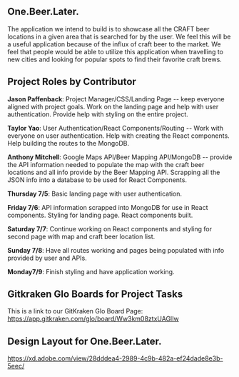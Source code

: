 ## One.Beer.Later.

The application we intend to build is to showcase all the CRAFT beer locations in a given area that is searched for by the user. We feel this will be a useful application because of the influx of craft beer to the market. We feel that people would be able to utilize this application when travelling to new cities and looking for popular spots to find their favorite craft brews.

## Project Roles by Contributor

**Jason Paffenback**: Project Manager/CSS/Landing Page -- keep everyone aligned with project goals. Work on the landing page and help with user authentication. Provide help with styling on the entire project.

**Taylor Yao**: User Authentication/React Components/Routing -- Work with everyone on user authentication. Help with creating the React components. Help building the routes to the MongoDB.

**Anthony Mitchell**: Google Maps API/Beer Mapping API/MongoDB -- provide the API information needed to populate the map with the craft beer locations and all info provide by the Beer Mapping API. Scrapping all the JSON info into a database to be used for React Components.

**Thursday 7/5**: Basic landing page with user authentication.

**Friday 7/6**: API information scrapped into MongoDB for use in React components. Styling for landing page. React components built.

**Saturday 7/7**: Continue working on React components and styling for second page with map and craft beer location list.

**Sunday 7/8**: Have all routes working and pages being populated with info provided by user and APIs.

**Monday7/9**: Finish styling and have application working.


## Gitkraken Glo Boards for Project Tasks

This is a link to our GitKraken Glo Board Page: https://app.gitkraken.com/glo/board/Ww3km08ztxUAGlIw

## Design Layout for One.Beer.Later.

https://xd.adobe.com/view/28dddea4-2989-4c9b-482a-ef24dade8e3b-5eec/



